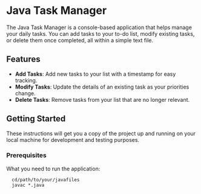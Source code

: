 # Java Task Manager

The Java Task Manager is a console-based application that helps manage your daily tasks. You can add tasks to your to-do list, modify existing tasks, or delete them once completed, all within a simple text file.

## Features

- **Add Tasks**: Add new tasks to your list with a timestamp for easy tracking.
- **Modify Tasks**: Update the details of an existing task as your priorities change.
- **Delete Tasks**: Remove tasks from your list that are no longer relevant.

## Getting Started

These instructions will get you a copy of the project up and running on your local machine for development and testing purposes.

### Prerequisites

What you need to run the application:

```console
  cd/path/to/your/javafiles
  javac *.java
```


